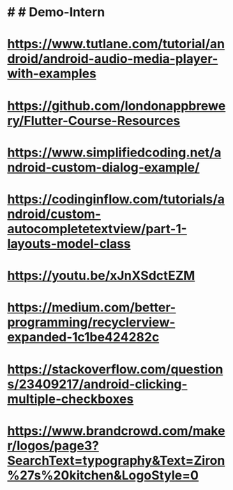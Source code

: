 # # # Demo-Intern




# https://www.tutlane.com/tutorial/android/android-audio-media-player-with-examples

# https://github.com/londonappbrewery/Flutter-Course-Resources

# https://www.simplifiedcoding.net/android-custom-dialog-example/

# https://codinginflow.com/tutorials/android/custom-autocompletetextview/part-1-layouts-model-class


# https://youtu.be/xJnXSdctEZM

# https://medium.com/better-programming/recyclerview-expanded-1c1be424282c

# https://stackoverflow.com/questions/23409217/android-clicking-multiple-checkboxes
# https://www.brandcrowd.com/maker/logos/page3?SearchText=typography&Text=Ziron%27s%20kitchen&LogoStyle=0
